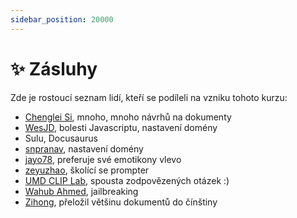 ```yaml
---
sidebar_position: 20000
---
```


# ✨ Zásluhy

Zde je rostoucí seznam lidí, kteří se podíleli na vzniku tohoto kurzu:

- [Chenglei Si](https://noviscl.github.io), mnoho, mnoho návrhů na dokumenty
- [WesJD](https://wesleysmith.dev), bolesti Javascriptu, nastavení domény
- Sulu, Docusaurus
- [snpranav](https://twitter.com/snpranav), nastavení domény
- [jayo78](https://github.com/jayo78), preferuje své emotikony vlevo
- [zeyuzhao](https://github.com/Zeyuzhao), školící se prompter
- [UMD CLIP Lab](https://wiki.umiacs.umd.edu/clip/index.php/Main_Page), spousta zodpovězených otázek :)
- [Wahub Ahmed](https://github.com/wahub-ahmed), jailbreaking
- [Zihong](https://github.com/1openwindow), přeložil většinu dokumentů do čínštiny
